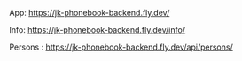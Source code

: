 App: https://jk-phonebook-backend.fly.dev/

Info: https://jk-phonebook-backend.fly.dev/info/

Persons : https://jk-phonebook-backend.fly.dev/api/persons/
